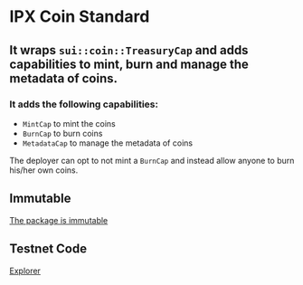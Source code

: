 # IPX Coin Standard

## It wraps `sui::coin::TreasuryCap` and adds capabilities to mint, burn and manage the metadata of coins.

### It adds the following capabilities:

-   `MintCap` to mint the coins
-   `BurnCap` to burn coins
-   `MetadataCap` to manage the metadata of coins

The deployer can opt to not mint a `BurnCap` and instead allow anyone to burn his/her own coins.

## Immutable

[The package is immutable](https://suiscan.xyz/testnet/tx/t3uKnheBMu4StA2nUyb9rEFfwqw1ahC25RA5KnsSKC7)

## Testnet Code

[Explorer](https://suiscan.xyz/testnet/object/0x7969615573f7c080eff4cd84cfcba8c8329c0e9d767ae95cac3db153c534e6e0/contracts)
